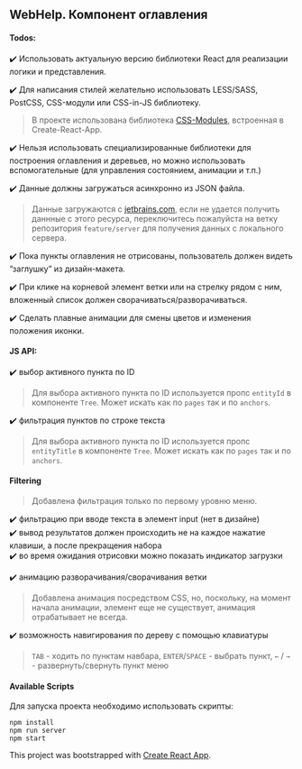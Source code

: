 ## WebHelp. Компонент оглавления

#### Todos:

:heavy_check_mark: Использовать актуальную версию библиотеки React для реализации логики и представления.

:heavy_check_mark: Для написания стилей желательно использовать LESS/SASS, PostCSS, CSS-модули или CSS-in-JS библиотеку.

> В проекте использована библиотека [CSS-Modules](https://github.com/css-modules/css-modules), встроенная в Create-React-App.

:heavy_check_mark: Нельзя использовать специализированные библиотеки для построения оглавления и деревьев, но можно использовать вспомогательные (для управления состоянием, анимации и т.п.)

:heavy_check_mark: Данные должны загружаться асинхронно из JSON файла.

> Данные загружаются с [jetbrains.com](https://www.jetbrains.com/), если не удается получить даннные с этого ресурса, переключитесь пожалуйста на ветку репозитория `feature/server` для получения данных с локального сервера.

:heavy_check_mark: Пока пункты оглавления не отрисованы, пользователь должен видеть “заглушку” из дизайн-макета.

:heavy_check_mark: При клике на корневой элемент ветки или на стрелку рядом с ним, вложенный список должен сворачиваться/разворачиваться.

:heavy_check_mark: Сделать плавные анимации для смены цветов и изменения положения иконки.

#### JS API:

:heavy_check_mark: выбор активного пункта по ID

> Для выбора активного пункта по ID используется пропс `entityId` в компоненте `Tree`. Может искать как по `pages` так и по `anchors`.

:heavy_check_mark: фильтрация пунктов по строке текста

> Для выбора активного пункта по ID используется пропс `entityTitle` в компоненте `Tree`. Может искать как по `pages` так и по `anchors`.

#### Filtering

> Добавлена фильтрация только по первому уровню меню.

:heavy_check_mark: фильтрацию при вводе текста в элемент input (нет в дизайне)  
:heavy_check_mark: вывод результатов должен происходить не на каждое нажатие клавиши, а после прекращения набора  
:heavy_check_mark: во время ожидания отрисовки можно показать индикатор загрузки

:heavy_check_mark: анимацию разворачивания/сворачивания ветки

> Добавлена анимация посредством CSS, но, поскольку, на момент начала анимации, элемент еще не существует, анимация отрабатывает не всегда.

:heavy_check_mark: возможность навигирования по дереву с помощью клавиатуры

> `TAB` - ходить по пунктам навбара, `ENTER`/`SPACE` - выбрать пункт, `←` / `→` - развернуть/свернуть пункт меню

#### Available Scripts

Для запуска проекта необходимо использовать скрипты:

```npm
npm install
npm run server
npm start
```

This project was bootstrapped with [Create React App](https://github.com/facebook/create-react-app).

